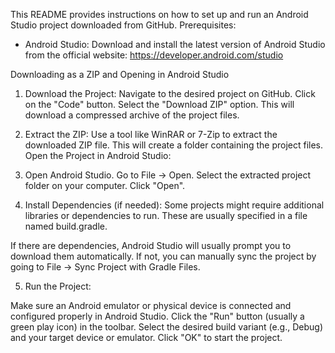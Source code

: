 This README provides instructions on how to set up and run an Android Studio project downloaded from GitHub. 
Prerequisites:
- Android Studio: Download and install the latest version of Android Studio from the official website: https://developer.android.com/studio

Downloading as a ZIP and Opening in Android Studio
1. Download the Project:
Navigate to the desired project on GitHub.
Click on the "Code" button.
Select the "Download ZIP" option. This will download a compressed archive of the project files.

2. Extract the ZIP:
Use a tool like WinRAR or 7-Zip to extract the downloaded ZIP file. This will create a folder containing the project files.
Open the Project in Android Studio:

3. Open Android Studio.
Go to File -> Open.
Select the extracted project folder on your computer.
Click "Open".

4. Install Dependencies (if needed):
Some projects might require additional libraries or dependencies to run. These are usually specified in a file named build.gradle.

If there are dependencies, Android Studio will usually prompt you to download them automatically.
If not, you can manually sync the project by going to File -> Sync Project with Gradle Files.

5. Run the Project:

Make sure an Android emulator or physical device is connected and configured properly in Android Studio.
Click the "Run" button (usually a green play icon) in the toolbar.
Select the desired build variant (e.g., Debug) and your target device or emulator.
Click "OK" to start the project.
